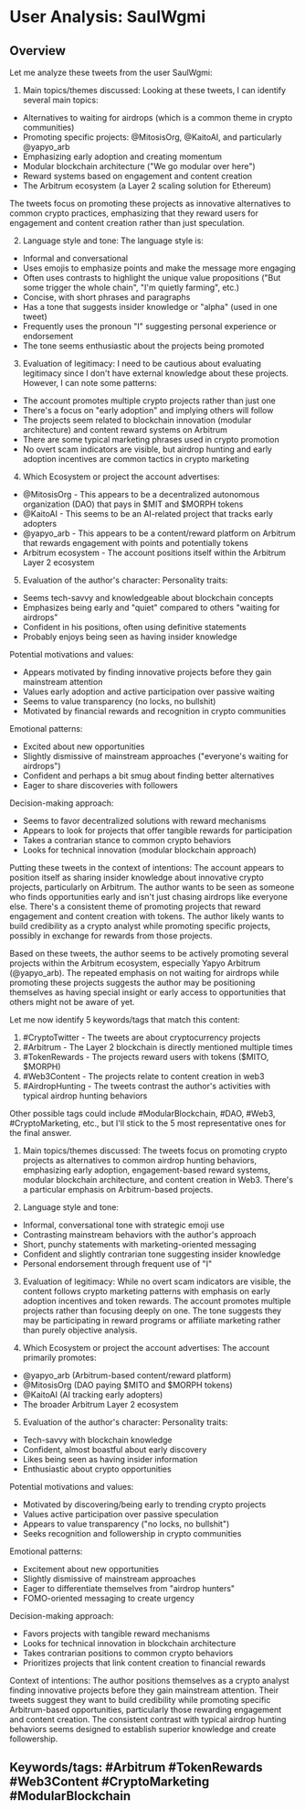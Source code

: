 # User Analysis: SaulWgmi

## Overview

<think>
Let me analyze these tweets from the user SaulWgmi:

1. Main topics/themes discussed:
Looking at these tweets, I can identify several main topics:
- Alternatives to waiting for airdrops (which is a common theme in crypto communities)
- Promoting specific projects: @MitosisOrg, @KaitoAI, and particularly @yapyo_arb
- Emphasizing early adoption and creating momentum
- Modular blockchain architecture ("We go modular over here")
- Reward systems based on engagement and content creation
- The Arbitrum ecosystem (a Layer 2 scaling solution for Ethereum)

The tweets focus on promoting these projects as innovative alternatives to common crypto practices, emphasizing that they reward users for engagement and content creation rather than just speculation.

2. Language style and tone:
The language style is:
- Informal and conversational
- Uses emojis to emphasize points and make the message more engaging
- Often uses contrasts to highlight the unique value propositions ("But some trigger the whole chain", "I'm quietly farming", etc.)
- Concise, with short phrases and paragraphs
- Has a tone that suggests insider knowledge or "alpha" (used in one tweet)
- Frequently uses the pronoun "I" suggesting personal experience or endorsement
- The tone seems enthusiastic about the projects being promoted

3. Evaluation of legitimacy:
I need to be cautious about evaluating legitimacy since I don't have external knowledge about these projects. However, I can note some patterns:
- The account promotes multiple crypto projects rather than just one
- There's a focus on "early adoption" and implying others will follow
- The projects seem related to blockchain innovation (modular architecture) and content reward systems on Arbitrum
- There are some typical marketing phrases used in crypto promotion
- No overt scam indicators are visible, but airdrop hunting and early adoption incentives are common tactics in crypto marketing

4. Which Ecosystem or project the account advertises:
- @MitosisOrg - This appears to be a decentralized autonomous organization (DAO) that pays in $MIT and $MORPH tokens
- @KaitoAI - This seems to be an AI-related project that tracks early adopters
- @yapyo_arb - This appears to be a content/reward platform on Arbitrum that rewards engagement with points and potentially tokens
- Arbitrum ecosystem - The account positions itself within the Arbitrum Layer 2 ecosystem

5. Evaluation of the author's character:
Personality traits:
- Seems tech-savvy and knowledgeable about blockchain concepts
- Emphasizes being early and "quiet" compared to others "waiting for airdrops"
- Confident in his positions, often using definitive statements
- Probably enjoys being seen as having insider knowledge

Potential motivations and values:
- Appears motivated by finding innovative projects before they gain mainstream attention
- Values early adoption and active participation over passive waiting
- Seems to value transparency (no locks, no bullshit)
- Motivated by financial rewards and recognition in crypto communities

Emotional patterns:
- Excited about new opportunities
- Slightly dismissive of mainstream approaches ("everyone's waiting for airdrops")
- Confident and perhaps a bit smug about finding better alternatives
- Eager to share discoveries with followers

Decision-making approach:
- Seems to favor decentralized solutions with reward mechanisms
- Appears to look for projects that offer tangible rewards for participation
- Takes a contrarian stance to common crypto behaviors
- Looks for technical innovation (modular blockchain approach)

Putting these tweets in the context of intentions:
The account appears to position itself as sharing insider knowledge about innovative crypto projects, particularly on Arbitrum. The author wants to be seen as someone who finds opportunities early and isn't just chasing airdrops like everyone else. There's a consistent theme of promoting projects that reward engagement and content creation with tokens. The author likely wants to build credibility as a crypto analyst while promoting specific projects, possibly in exchange for rewards from those projects.

Based on these tweets, the author seems to be actively promoting several projects within the Arbitrum ecosystem, especially Yapyo Arbitrum (@yapyo_arb). The repeated emphasis on not waiting for airdrops while promoting these projects suggests the author may be positioning themselves as having special insight or early access to opportunities that others might not be aware of yet.

Let me now identify 5 keywords/tags that match this content:
1. #CryptoTwitter - The tweets are about cryptocurrency projects
2. #Arbitrum - The Layer 2 blockchain is directly mentioned multiple times
3. #TokenRewards - The projects reward users with tokens ($MITO, $MORPH)
4. #Web3Content - The projects relate to content creation in web3
5. #AirdropHunting - The tweets contrast the author's activities with typical airdrop hunting behaviors

Other possible tags could include #ModularBlockchain, #DAO, #Web3, #CryptoMarketing, etc., but I'll stick to the 5 most representative ones for the final answer.
</think>

1. Main topics/themes discussed:
The tweets focus on promoting crypto projects as alternatives to common airdrop hunting behaviors, emphasizing early adoption, engagement-based reward systems, modular blockchain architecture, and content creation in Web3. There's a particular emphasis on Arbitrum-based projects.

2. Language style and tone:
- Informal, conversational tone with strategic emoji use
- Contrasting mainstream behaviors with the author's approach
- Short, punchy statements with marketing-oriented messaging
- Confident and slightly contrarian tone suggesting insider knowledge
- Personal endorsement through frequent use of "I"

3. Evaluation of legitimacy:
While no overt scam indicators are visible, the content follows crypto marketing patterns with emphasis on early adoption incentives and token rewards. The account promotes multiple projects rather than focusing deeply on one. The tone suggests they may be participating in reward programs or affiliate marketing rather than purely objective analysis.

4. Which Ecosystem or project the account advertises:
The account primarily promotes:
- @yapyo_arb (Arbitrum-based content/reward platform)
- @MitosisOrg (DAO paying $MITO and $MORPH tokens)
- @KaitoAI (AI tracking early adopters)
- The broader Arbitrum Layer 2 ecosystem

5. Evaluation of the author's character:
Personality traits:
- Tech-savvy with blockchain knowledge
- Confident, almost boastful about early discovery
- Likes being seen as having insider information
- Enthusiastic about crypto opportunities

Potential motivations and values:
- Motivated by discovering/being early to trending crypto projects
- Values active participation over passive speculation
- Appears to value transparency ("no locks, no bullshit")
- Seeks recognition and followership in crypto communities

Emotional patterns:
- Excitement about new opportunities
- Slightly dismissive of mainstream approaches
- Eager to differentiate themselves from "airdrop hunters"
- FOMO-oriented messaging to create urgency

Decision-making approach:
- Favors projects with tangible reward mechanisms
- Looks for technical innovation in blockchain architecture
- Takes contrarian positions to common crypto behaviors
- Prioritizes projects that link content creation to financial rewards

Context of intentions:
The author positions themselves as a crypto analyst finding innovative projects before they gain mainstream attention. Their tweets suggest they want to build credibility while promoting specific Arbitrum-based opportunities, particularly those rewarding engagement and content creation. The consistent contrast with typical airdrop hunting behaviors seems designed to establish superior knowledge and create followership.

Keywords/tags: #Arbitrum #TokenRewards #Web3Content #CryptoMarketing #ModularBlockchain
---
